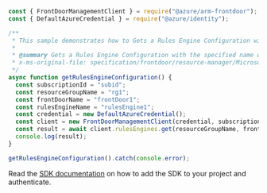 ```javascript
const { FrontDoorManagementClient } = require("@azure/arm-frontdoor");
const { DefaultAzureCredential } = require("@azure/identity");

/**
 * This sample demonstrates how to Gets a Rules Engine Configuration with the specified name within the specified Front Door.
 *
 * @summary Gets a Rules Engine Configuration with the specified name within the specified Front Door.
 * x-ms-original-file: specification/frontdoor/resource-manager/Microsoft.Network/stable/2020-05-01/examples/FrontdoorRulesEngineGet.json
 */
async function getRulesEngineConfiguration() {
  const subscriptionId = "subid";
  const resourceGroupName = "rg1";
  const frontDoorName = "frontDoor1";
  const rulesEngineName = "rulesEngine1";
  const credential = new DefaultAzureCredential();
  const client = new FrontDoorManagementClient(credential, subscriptionId);
  const result = await client.rulesEngines.get(resourceGroupName, frontDoorName, rulesEngineName);
  console.log(result);
}

getRulesEngineConfiguration().catch(console.error);
```

Read the [SDK documentation](https://github.com/Azure/azure-sdk-for-js/blob/%40azure%2Farm-frontdoor_5.0.1/sdk/frontdoor/arm-frontdoor/README.md) on how to add the SDK to your project and authenticate.
